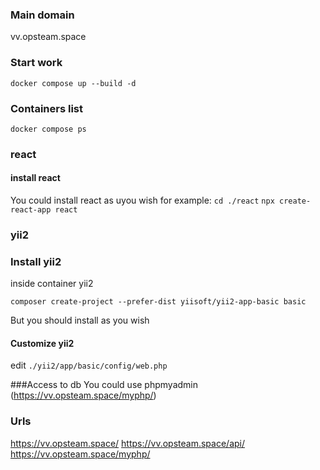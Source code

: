 ### Main domain
vv.opsteam.space

### Start work
`docker compose up --build -d`

### Containers list
`docker compose ps`

### react
#### install react

You could install react as uyou wish for example:
`cd ./react`
`npx create-react-app react`

### yii2
### Install yii2
inside container yii2

`composer create-project --prefer-dist yiisoft/yii2-app-basic basic`

But you should install as you wish

#### Customize yii2
edit `./yii2/app/basic/config/web.php`

###Access to db
You could use phpmyadmin (https://vv.opsteam.space/myphp/)

### Urls
https://vv.opsteam.space/
https://vv.opsteam.space/api/
https://vv.opsteam.space/myphp/
